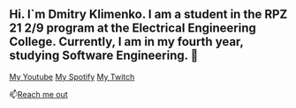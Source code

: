 ## Hi. I`m Dmitry Klimenko. I am a student in the RPZ 21 2/9 program at the Electrical Engineering College. Currently, I am in my fourth year, studying Software Engineering. 👋

[My Youtube](https://www.youtube.com/@mrvimer5798)
[My Spotify](https://open.spotify.com/user/1nqjekb88ofbxjv3g9mwh8zya?si=e9b1708a6fdf4f5f)
[My Twitch](https://www.twitch.tv/dn1ght1312)


📫[Reach me out](klymenkodmitriy418@gmail.com)

